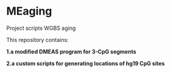 # MEaging
Project scripts WGBS aging

This repository contains:

**1.a modified DMEAS program for 3-CpG segments**

**2.a custom scripts for generating locations of hg19 CpG sites**
